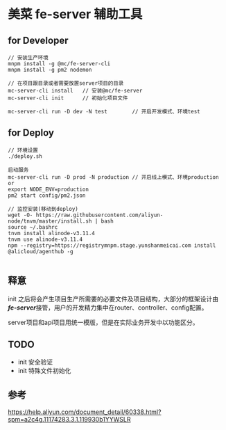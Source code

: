 # 美菜 fe-server 辅助工具

## for Developer

```
// 安装生产环境
mnpm install -g @mc/fe-server-cli
mnpm install -g pm2 nodemon

// 在项目跟目录或者需要放置server项目的目录
mc-server-cli install   // 安装@mc/fe-server
mc-server-cli init      // 初始化项目文件

mc-server-cli run -D dev -N test        // 开启开发模式、环境test
```

## for Deploy

```
// 环境设置
./deploy.sh

启动服务
mc-server-cli run -D prod -N production // 开启线上模式、环境production
or
export NODE_ENV=production
pm2 start config/pm2.json

// 监控安装(移动到deploy)
wget -O- https://raw.githubusercontent.com/aliyun-node/tnvm/master/install.sh | bash
source ~/.bashrc
tnvm install alinode-v3.11.4
tnvm use alinode-v3.11.4
npm --registry=https://registrymnpm.stage.yunshanmeicai.com install @alicloud/agenthub -g


```

## 释意

init 之后将会产生项目生产所需要的必要文件及项目结构，大部分的框架设计由***fe-server***接管，用户的开发精力集中在router、controller、config配置。

server项目和api项目用统一模版，但是在实际业务开发中以功能区分。

## TODO

* init 安全验证
* init 特殊文件初始化

## 参考

https://help.aliyun.com/document_detail/60338.html?spm=a2c4g.11174283.3.1.119930b1YYWSLR
